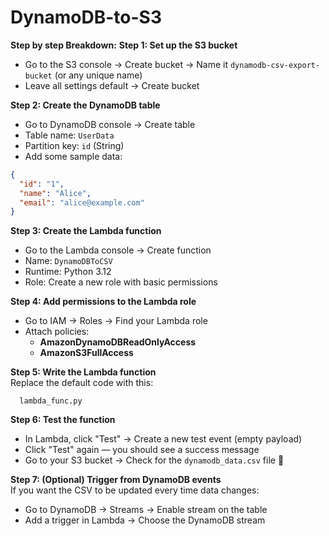 # DynamoDB-to-S3
**Step by step Breakdown:**
**Step 1: Set up the S3 bucket**  
- Go to the S3 console → Create bucket → Name it `dynamodb-csv-export-bucket` (or any unique name)  
- Leave all settings default → Create bucket  

**Step 2: Create the DynamoDB table**  
- Go to DynamoDB console → Create table  
- Table name: `UserData`  
- Partition key: `id` (String)  
- Add some sample data:  
```json
{
  "id": "1",
  "name": "Alice",
  "email": "alice@example.com"
}
```

**Step 3: Create the Lambda function**  
- Go to the Lambda console → Create function  
- Name: `DynamoDBToCSV`  
- Runtime: Python 3.12  
- Role: Create a new role with basic permissions  

**Step 4: Add permissions to the Lambda role**  
- Go to IAM → Roles → Find your Lambda role  
- Attach policies:  
  - **AmazonDynamoDBReadOnlyAccess**  
  - **AmazonS3FullAccess**  

**Step 5: Write the Lambda function**  
Replace the default code with this:  
```
  lambda_func.py
```

**Step 6: Test the function**  
- In Lambda, click "Test" → Create a new test event (empty payload)  
- Click "Test" again — you should see a success message  
- Go to your S3 bucket → Check for the `dynamodb_data.csv` file 🎉  

**Step 7: (Optional) Trigger from DynamoDB events**  
If you want the CSV to be updated every time data changes:  
- Go to DynamoDB → Streams → Enable stream on the table  
- Add a trigger in Lambda → Choose the DynamoDB stream  
 
